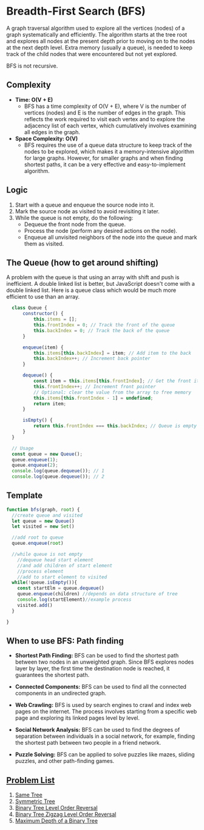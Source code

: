 # Breadth-First Search (BFS) 

A graph traversal algorithm used to explore all the vertices (nodes) of a graph systematically and efficiently. The algorithm starts at the tree root and explores all nodes at the present depth prior to moving on to the nodes at the next depth level. Extra memory (usually a queue), is needed to keep track of the child nodes that were encountered but not yet explored.

BFS is not recursive. 

## Complexity
* **Time: O(V + E)**
  * BFS has a time complexity of O(V + E), where V is the number of vertices (nodes) and E is the number of edges in the graph. This reflects the work required to visit each vertex and to explore the adjacency list of each vertex, which cumulatively involves examining all edges in the graph.
* **Space Complexity: O(V)**
  * BFS requires the use of a queue data structure to keep track of the nodes to be explored, which makes it a memory-intensive algorithm for large graphs. However, for smaller graphs and when finding shortest paths, it can be a very effective and easy-to-implement algorithm.

## Logic

1. Start with a queue and enqueue the source node into it.
1. Mark the source node as visited to avoid revisiting it later.
1. While the queue is not empty, do the following:
    * Dequeue the front node from the queue.
    * Process the node (perform any desired actions on the node).
    * Enqueue all unvisited neighbors of the node into the queue and mark them as visited.


## The Queue (how to get around shifting)

A problem with the queue is that using an array with shift and push is inefficient. A double linked list is better, but JavaScript doesn't come with a double linked list. Here is a queue class which would be much more efficient to use than an array.

```javascript
  class Queue {
      constructor() {
          this.items = [];
          this.frontIndex = 0; // Track the front of the queue
          this.backIndex = 0; // Track the back of the queue
      }

      enqueue(item) {
          this.items[this.backIndex] = item; // Add item to the back
          this.backIndex++; // Increment back pointer
      }

      dequeue() {
          const item = this.items[this.frontIndex]; // Get the front item
          this.frontIndex++; // Increment front pointer
          // Optional: clear the value from the array to free memory
          this.items[this.frontIndex - 1] = undefined;
          return item;
      }

      isEmpty() {
          return this.frontIndex === this.backIndex; // Queue is empty when front and back are the same
      }
  }

  // Usage
  const queue = new Queue();
  queue.enqueue(1);
  queue.enqueue(2);
  console.log(queue.dequeue()); // 1
  console.log(queue.dequeue()); // 2
```

## Template
```javascript
function bfs(graph, root) {
  //create queue and visited
  let queue = new Queue()
  let visited = new Set()

  //add root to queue
  queue.enqueue(root)

  //while queue is not empty
    //dequeue head start element
    //and add children of start element
    //process element
    //add to start element to visited
  while(!queue.isEmpty()){
    const startElm = queue.dequeue()
    queue.enqueue(children) //depends on data structure of tree
    console.log(startElement)//example process
    visited.add()
  }

}
```

## When to use BFS: Path finding

* **Shortest Path Finding:** BFS can be used to find the shortest path between two nodes in an unweighted graph. Since BFS explores nodes layer by layer, the first time the destination node is reached, it guarantees the shortest path.

* **Connected Components:** BFS can be used to find all the connected components in an undirected graph.

* **Web Crawling:** BFS is used by search engines to crawl and index web pages on the internet. The process involves starting from a specific web page and exploring its linked pages level by level.

* **Social Network Analysis:** BFS can be used to find the degrees of separation between individuals in a social network, for example, finding the shortest path between two people in a friend network.

* **Puzzle Solving:** BFS can be applied to solve puzzles like mazes, sliding puzzles, and other path-finding games.


## [Problem List](https://leetcode.com/tag/breadth-first-search/)

1. [Same Tree](./same_tree.js)
1. [Symmetric Tree](./symetric_tree.js)
1. [Binary Tree Level Order Reversal]()
1. [Binary Tree Zigzag Level Order Reversal]()
1. [Maximum Depth of a Binary Tree]()
